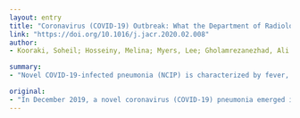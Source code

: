 ```yaml
---
layout: entry
title: "Coronavirus (COVID-19) Outbreak: What the Department of Radiology Should Know"
link: "https://doi.org/10.1016/j.jacr.2020.02.008"
author:
- Kooraki, Soheil; Hosseiny, Melina; Myers, Lee; Gholamrezanezhad, Ali

summary:
- "Novel COVID-19-infected pneumonia (NCIP) is characterized by fever, fatigue, dry cough, and dyspnea. A variety of chest imaging features have been reported. The authors review precautions and safety measures for radiology department personnel to manage patients with known or suspected NCIP. Implementation of a robust plan is required to prevent further transmission of the virus to patients and department staff members."

original:
- "In December 2019, a novel coronavirus (COVID-19) pneumonia emerged in Wuhan, China. Since then, this highly contagious COVID-19 has been spreading worldwide, with a rapid rise in the number of deaths. Novel COVID-19-infected pneumonia (NCIP) is characterized by fever, fatigue, dry cough, and dyspnea. A variety of chest imaging features have been reported, similar to those found in other types of COVID-19 syndromes. The purpose of the present review is to briefly discuss the known epidemiology and the imaging findings of COVID-19 syndromes, with a focus on the reported imaging findings of NCIP. Moreover, the authors review precautions and safety measures for radiology department personnel to manage patients with known or suspected NCIP. Implementation of a robust plan in the radiology department is required to prevent further transmission of the virus to patients and department staff members."
---
```


